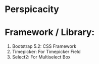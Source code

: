 # Perspicacity

# Framework / Library:
1. Bootstrap 5.2: CSS Framework 
2. Timepicker: For Timepicker Field
3. Select2: For Multiselect Box
